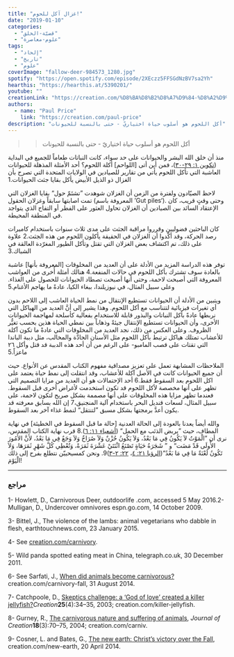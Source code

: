 ```yaml
---
title: "غزال آكل للحوم!"
date: "2019-01-10"
categories:
  - "قضيّة-الخلق"
  - "علوم-معاصرة"
tags:
  - "إلحاد"
  - "تاريخ"
  - "علوم"
coverImage: "fallow-deer-984573_1280.jpg"
spotify: "https://open.spotify.com/episode/2XEczz5FFSGdNzBV7sa2Yh"
hearthis: "https://hearthis.at/5390201/"
youtube: ""
creationLink: "https://creation.com/%D8%BA%D8%B2%D8%A7%D9%84-%D8%A2%D9%83%D9%84-%D9%84%D9%84%D8%AD%D9%88%D9%85"
authors:
  - name: "Paul Price"
    link: "https://creation.com/paul-price"
description: "أكل اللحوم هو أسلوب حياة اختياريّ - حتى بالنسبة للحيونات"
---
```


> > أكل اللحوم هو أسلوب حياة اختياريّ - حتى بالنسبة للحيونات

منذ أن خلق الله البشر والحيوانات على حد سواء، كانت النباتات طعاماً للجميع في البداية ([تكوين ١: ٢٩-٣٠](https://biblia.com/bible/ar-vandyke/Ge1.29-30))، فمن أين أتى \[اللواحم\] أكلة اللحوم؟ أحد الأمثلة المذهلة للحيوانات العاشبة التي تأكل اللحوم يأتي من تقارير للصيادين في الولايات المتحدة التي تصرح بأن الغزال ذو الذيل الأبيض يأكل بقايا جثث الحيوانات.1

لاحظ الصيّادون ولفترة من الزمن أن الغزلان شوهدت ”تشتَمّ حول“ بقايا الغزلان التي تمت اصابتها سابقاً وغزلان الحقول (المعروفة باسم ’Gut piles‘). وحتى وقتٍ قريب، كان الإعتقاد السائد بين الصيادين أن الغزلان تحاول العثور على الفطر أو التفاح الذي يتواجد في المنطقة المحيطة.

كان الباحثين فضوليين وقرروا مراقبة الجثث على مدى ثلاث سنوات باستخدام كاميرات رصد الحركة، وقد أكَّدوا أن الغزلان في الحقيقة يأكلون اللحوم من هذه الجثث.2 علاوة على ذلك، تم اكتشاف بعض الغزلان التي تقتل وتأكل الطيور المغرّدة العالقة في الشباك.3

توفر هذه الدراسة المزيد من الأدلة على أن العديد من المخلوقات \[المعروفة بأنها\] عاشبة بالعادة سوف تشترك بأكل اللحوم في حالات المنفعة.4 هنالك أمثلة أُخرى من العواشب المعروفة التي أصبحت لاحمة، وحتى أنها أصبحت تصطاد الحيوانات للحصول على الغذاء. وعلى سبيل المثال، في نيوزيلندا، ببغاء الكيا، عادةً ما يهاجم الأغنام.5

ويتبين من الأدلة أن الحيوانات تستطيع الإنتقال من نمط الحياة العاشب إلى اللاحم بدون أي تغيرات فيزيائية لتتناسب مع أكل اللحوم. وهذا يشير إلى أنَّ العديد من الهياكل التي نربطها عادةً بأكل النباتات والبذور قابلة للاستخدام بفعالية كأسلحة لمهاجمة الحيوانات الأخرى، وأن الحيوانات تستطيع الإنتقال جيئةً وذهاباً بين نمطي الحياة هذين بحسب تغيُّر الظروف. وعلى العكس من ذلك، نجد العديد من المخلوقات التي عادةً ما تكون آكلة للأعشاب تمتلك هياكل ترتبط بأكل اللحوم مثل الأسنان الحادَّة والمخالب، مثل دببة الباندا التي تقتات على قصب المامبو- على الرغم من أن أحد هذه الدببة قد قتل وأكل ٢٦ ماعزاً.5

الملاحظات المشابهة تعمل على تعزيز مصداقية مفهوم الكتاب المقدس عن الأنواع. حيث أن جميع الحيوانات كانت في الأصل آكلة للأعشاب، وقد انتقلت إلى نمط حياة يعتمد على اكل اللحوم بعد السقوط فقط.6 أحد الإحتمالات هو أن العديد من مزايا التصميم التي تظهر على أنها مخصصة لأكل اللحوم قد تكون استخدمت لأغراض أخرى قبل السقوط. فعندما تظهر مزايا هذه المخلوقات على أنها مصممة بشكل صريح لتكون لاحمة، على سبيل المثال، لسعات قنديل البحر باستخدام آلية المنجنيق،7 إن الله بسابق معرفته قد يكون أعدَّ برمجتها بشكل مسبق ”لتنتقل“ لنمط غذاء آخر بعد السقوط.

والله أيضاً يعدنا بالعودة إلى الحالة العدنية \[حالة ما قبل السقوط في الخطيئة\] في نهاية المطاف، حيث ”يربض الذئب مع الحمل“ ([أشعياء ١١: ٦](https://biblia.com/bible/ar-vandyke/Is11.6)).8 قرب نهاية الكتاب المقدس، نرى أن ”الْمَوْتُ لاَ يَكُونُ فِي مَا بَعْدُ، وَلاَ يَكُونُ حُزْنٌ وَلاَ صُرَاخٌ وَلاَ وَجَعٌ فِي مَا بَعْدُ، لأَنَّ الأُمُورَ الأُولَى قَدْ مَضَت“ و ” شَجَرَةُ حَيَاةٍ تَصْنَعُ اثْنَتَيْ عَشْرَةَ ثَمَرَةً، وَتُعْطِي كُلَّ شَهْرٍ ثَمَرَهَا، وَلاَ تَكُونُ لَعْنَةٌ مَا فِي مَا بَعْدُ“([الرؤيا ٢١: ٤](https://biblia.com/bible/ar-vandyke/Re21.4)، [٢٢: ٢-٣](https://biblia.com/bible/ar-vandyke/Re22.2-3))9. ونحن كمسيحييّن نتطلع بفرح إلى ذلك الْيَوْمَ!

---

### مراجع

1- Howlett, D., Carnivorous Deer, outdoorlife .com, accessed 5 May 2016.2- Mulligan, D., Undercover omnivores espn.go.com, 14 October 2009.

3- Bittel, J., The violence of the lambs: animal vegetarians who dabble in flesh, earthtouchnews.com, 23 January 2015.

4- See [creation.com/carnivory](/death-and-suffering-questions-and-answers#carnivory).

5- Wild panda spotted eating meat in China, telegraph.co.uk, 30 December 2011.

6- See Sarfati, J., [When did animals become carnivorous?](/animal-carnivory-began-at-fall) creation.com/carnivory-fall, 31 August 2014.

7- Catchpoole, D., [Skeptics challenge: a ‘God of love’ created a killer jellyfish?](/skeptics-challenge-a-god-of-love-created-a-killer-jellyfish)_Creation_**25**(4):34–35, 2003; creation.com/killer-jellyfish.

8- Gurney, R., [The carnivorous nature and suffering of animals](/the-carnivorous-nature-and-suffering-of-animals), _Journal of Creation_**18**(3):70–75, 2004; creation.com/carniv.

9- Cosner, L. and Bates, G., [The new earth: Christ’s victory over the Fall](/new-earth), creation.com/new-earth, 20 April 2014.
